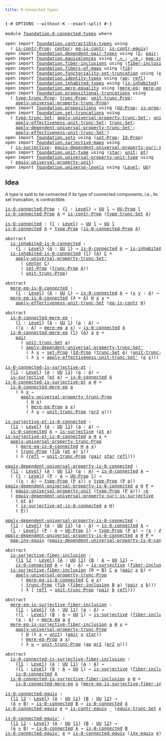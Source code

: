 ```yaml
---
title: 0-Connected types
---
```


<pre class="Agda"><a id="43" class="Symbol">{-#</a> <a id="47" class="Keyword">OPTIONS</a> <a id="55" class="Pragma">--without-K</a> <a id="67" class="Pragma">--exact-split</a> <a id="81" class="Symbol">#-}</a>

<a id="86" class="Keyword">module</a> <a id="93" href="foundation.0-connected-types.html" class="Module">foundation.0-connected-types</a> <a id="122" class="Keyword">where</a>

<a id="129" class="Keyword">open</a> <a id="134" class="Keyword">import</a> <a id="141" href="foundation.contractible-types.html" class="Module">foundation.contractible-types</a> <a id="171" class="Keyword">using</a>
  <a id="179" class="Symbol">(</a> <a id="181" href="foundation.contractible-types.html#1563" class="Function">is-contr-Prop</a><a id="194" class="Symbol">;</a> <a id="196" href="foundation-core.contractible-types.html#1098" class="Function">center</a><a id="202" class="Symbol">;</a> <a id="204" href="foundation-core.contractible-types.html#1311" class="Function">eq-is-contr</a><a id="215" class="Symbol">;</a> <a id="217" href="foundation-core.contractible-types.html#3304" class="Function">is-contr-equiv</a><a id="231" class="Symbol">)</a>
<a id="233" class="Keyword">open</a> <a id="238" class="Keyword">import</a> <a id="245" href="foundation.dependent-pair-types.html" class="Module">foundation.dependent-pair-types</a> <a id="277" class="Keyword">using</a> <a id="283" class="Symbol">(</a><a id="284" href="foundation-core.dependent-pair-types.html#515" class="Record">Σ</a><a id="285" class="Symbol">;</a> <a id="287" href="foundation-core.dependent-pair-types.html#588" class="InductiveConstructor">pair</a><a id="291" class="Symbol">;</a> <a id="293" href="foundation-core.dependent-pair-types.html#605" class="Field">pr1</a><a id="296" class="Symbol">;</a> <a id="298" href="foundation-core.dependent-pair-types.html#617" class="Field">pr2</a><a id="301" class="Symbol">)</a>
<a id="303" class="Keyword">open</a> <a id="308" class="Keyword">import</a> <a id="315" href="foundation.equivalences.html" class="Module">foundation.equivalences</a> <a id="339" class="Keyword">using</a> <a id="345" class="Symbol">(</a><a id="346" href="foundation-core.equivalences.html#1621" class="Function Operator">_≃_</a><a id="349" class="Symbol">;</a> <a id="351" href="foundation-core.equivalences.html#7869" class="Function Operator">_∘e_</a><a id="355" class="Symbol">;</a> <a id="357" href="foundation-core.equivalences.html#5036" class="Function">map-inv-equiv</a><a id="370" class="Symbol">;</a> <a id="372" href="foundation-core.equivalences.html#5721" class="Function">inv-equiv</a><a id="381" class="Symbol">)</a>
<a id="383" class="Keyword">open</a> <a id="388" class="Keyword">import</a> <a id="395" href="foundation.fiber-inclusions.html" class="Module">foundation.fiber-inclusions</a> <a id="423" class="Keyword">using</a> <a id="429" class="Symbol">(</a><a id="430" href="foundation.fiber-inclusions.html#2114" class="Function">fiber-inclusion</a><a id="445" class="Symbol">)</a>
<a id="447" class="Keyword">open</a> <a id="452" class="Keyword">import</a> <a id="459" href="foundation.fibers-of-maps.html" class="Module">foundation.fibers-of-maps</a> <a id="485" class="Keyword">using</a> <a id="491" class="Symbol">(</a><a id="492" href="foundation-core.fibers-of-maps.html#942" class="Function">fib</a><a id="495" class="Symbol">)</a>
<a id="497" class="Keyword">open</a> <a id="502" class="Keyword">import</a> <a id="509" href="foundation.functoriality-set-truncation.html" class="Module">foundation.functoriality-set-truncation</a> <a id="549" class="Keyword">using</a> <a id="555" class="Symbol">(</a><a id="556" href="foundation.functoriality-set-truncation.html#4751" class="Function">equiv-trunc-Set</a><a id="571" class="Symbol">)</a>
<a id="573" class="Keyword">open</a> <a id="578" class="Keyword">import</a> <a id="585" href="foundation.identity-types.html" class="Module">foundation.identity-types</a> <a id="611" class="Keyword">using</a> <a id="617" class="Symbol">(</a><a id="618" href="foundation-core.identity-types.html#4003" class="Function">ap</a><a id="620" class="Symbol">;</a> <a id="622" href="foundation-core.identity-types.html#1820" class="InductiveConstructor">refl</a><a id="626" class="Symbol">)</a>
<a id="628" class="Keyword">open</a> <a id="633" class="Keyword">import</a> <a id="640" href="foundation.inhabited-types.html" class="Module">foundation.inhabited-types</a> <a id="667" class="Keyword">using</a> <a id="673" class="Symbol">(</a><a id="674" href="foundation.inhabited-types.html#502" class="Function">is-inhabited</a><a id="686" class="Symbol">)</a>
<a id="688" class="Keyword">open</a> <a id="693" class="Keyword">import</a> <a id="700" href="foundation.mere-equality.html" class="Module">foundation.mere-equality</a> <a id="725" class="Keyword">using</a> <a id="731" class="Symbol">(</a><a id="732" href="foundation.mere-equality.html#1195" class="Function">mere-eq</a><a id="739" class="Symbol">;</a> <a id="741" href="foundation.mere-equality.html#1117" class="Function">mere-eq-Prop</a><a id="753" class="Symbol">)</a>
<a id="755" class="Keyword">open</a> <a id="760" class="Keyword">import</a> <a id="767" href="foundation.propositional-truncations.html" class="Module">foundation.propositional-truncations</a> <a id="804" class="Keyword">using</a>
  <a id="812" class="Symbol">(</a> <a id="814" href="foundation.propositional-truncations.html#2209" class="Function">type-trunc-Prop</a><a id="829" class="Symbol">;</a> <a id="831" href="foundation.propositional-truncations.html#2707" class="Function">trunc-Prop</a><a id="841" class="Symbol">;</a> <a id="843" href="foundation.propositional-truncations.html#2293" class="Function">unit-trunc-Prop</a><a id="858" class="Symbol">;</a>
    <a id="864" href="foundation.propositional-truncations.html#5775" class="Function">apply-universal-property-trunc-Prop</a><a id="899" class="Symbol">)</a>
<a id="901" class="Keyword">open</a> <a id="906" class="Keyword">import</a> <a id="913" href="foundation.propositions.html" class="Module">foundation.propositions</a> <a id="937" class="Keyword">using</a> <a id="943" class="Symbol">(</a><a id="944" href="foundation-core.propositions.html#1393" class="Function">UU-Prop</a><a id="951" class="Symbol">;</a> <a id="953" href="foundation-core.propositions.html#1309" class="Function">is-prop</a><a id="960" class="Symbol">;</a> <a id="962" href="foundation-core.propositions.html#1495" class="Function">type-Prop</a><a id="971" class="Symbol">)</a>
<a id="973" class="Keyword">open</a> <a id="978" class="Keyword">import</a> <a id="985" href="foundation.set-truncations.html" class="Module">foundation.set-truncations</a> <a id="1012" class="Keyword">using</a>
  <a id="1020" class="Symbol">(</a> <a id="1022" href="foundation.set-truncations.html#4010" class="Function">type-trunc-Set</a><a id="1036" class="Symbol">;</a> <a id="1038" href="foundation.set-truncations.html#7782" class="Function">apply-universal-property-trunc-Set&#39;</a><a id="1073" class="Symbol">;</a> <a id="1075" href="foundation.set-truncations.html#4277" class="Function">unit-trunc-Set</a><a id="1089" class="Symbol">;</a>
    <a id="1095" href="foundation.set-truncations.html#10899" class="Function">apply-effectiveness-unit-trunc-Set</a><a id="1129" class="Symbol">;</a> <a id="1131" href="foundation.set-truncations.html#4209" class="Function">trunc-Set</a><a id="1140" class="Symbol">;</a>
    <a id="1146" href="foundation.set-truncations.html#6096" class="Function">apply-dependent-universal-property-trunc-Set&#39;</a><a id="1191" class="Symbol">;</a>
    <a id="1197" href="foundation.set-truncations.html#11148" class="Function">apply-effectiveness-unit-trunc-Set&#39;</a><a id="1232" class="Symbol">)</a>
<a id="1234" class="Keyword">open</a> <a id="1239" class="Keyword">import</a> <a id="1246" href="foundation.sets.html" class="Module">foundation.sets</a> <a id="1262" class="Keyword">using</a> <a id="1268" class="Symbol">(</a><a id="1269" href="foundation-core.sets.html#3072" class="Function">set-Prop</a><a id="1277" class="Symbol">;</a> <a id="1279" href="foundation-core.sets.html#1420" class="Function">Id-Prop</a><a id="1286" class="Symbol">)</a>
<a id="1288" class="Keyword">open</a> <a id="1293" class="Keyword">import</a> <a id="1300" href="foundation.surjective-maps.html" class="Module">foundation.surjective-maps</a> <a id="1327" class="Keyword">using</a>
  <a id="1335" class="Symbol">(</a> <a id="1337" href="foundation.surjective-maps.html#1938" class="Function">is-surjective</a><a id="1350" class="Symbol">;</a> <a id="1352" href="foundation.surjective-maps.html#5092" class="Function">equiv-dependent-universal-property-surj-is-surjective</a><a id="1405" class="Symbol">)</a>
<a id="1407" class="Keyword">open</a> <a id="1412" class="Keyword">import</a> <a id="1419" href="foundation.unit-type.html" class="Module">foundation.unit-type</a> <a id="1440" class="Keyword">using</a> <a id="1446" class="Symbol">(</a><a id="1447" href="foundation.unit-type.html#1108" class="InductiveConstructor">star</a><a id="1451" class="Symbol">;</a> <a id="1453" href="foundation.unit-type.html#1084" class="Datatype">unit</a><a id="1457" class="Symbol">;</a> <a id="1459" href="foundation.unit-type.html#1598" class="Function">pt</a><a id="1461" class="Symbol">)</a>
<a id="1463" class="Keyword">open</a> <a id="1468" class="Keyword">import</a> <a id="1475" href="foundation.universal-property-unit-type.html" class="Module">foundation.universal-property-unit-type</a> <a id="1515" class="Keyword">using</a>
  <a id="1523" class="Symbol">(</a> <a id="1525" href="foundation.universal-property-unit-type.html#2100" class="Function">equiv-universal-property-unit</a><a id="1554" class="Symbol">)</a>
<a id="1556" class="Keyword">open</a> <a id="1561" class="Keyword">import</a> <a id="1568" href="foundation.universe-levels.html" class="Module">foundation.universe-levels</a> <a id="1595" class="Keyword">using</a> <a id="1601" class="Symbol">(</a><a id="1602" href="Agda.Primitive.html#597" class="Postulate">Level</a><a id="1607" class="Symbol">;</a> <a id="1609" href="foundation-core.universe-levels.html#235" class="Primitive">UU</a><a id="1611" class="Symbol">)</a>
</pre>
## Idea

A type is said to be connected if its type of connected components, i.e., its set truncation, is contractible.

<pre class="Agda"><a id="is-0-connected-Prop"></a><a id="1747" href="foundation.0-connected-types.html#1747" class="Function">is-0-connected-Prop</a> <a id="1767" class="Symbol">:</a> <a id="1769" class="Symbol">{</a><a id="1770" href="foundation.0-connected-types.html#1770" class="Bound">l</a> <a id="1772" class="Symbol">:</a> <a id="1774" href="Agda.Primitive.html#597" class="Postulate">Level</a><a id="1779" class="Symbol">}</a> <a id="1781" class="Symbol">→</a> <a id="1783" href="foundation-core.universe-levels.html#235" class="Primitive">UU</a> <a id="1786" href="foundation.0-connected-types.html#1770" class="Bound">l</a> <a id="1788" class="Symbol">→</a> <a id="1790" href="foundation-core.propositions.html#1393" class="Function">UU-Prop</a> <a id="1798" href="foundation.0-connected-types.html#1770" class="Bound">l</a>
<a id="1800" href="foundation.0-connected-types.html#1747" class="Function">is-0-connected-Prop</a> <a id="1820" href="foundation.0-connected-types.html#1820" class="Bound">A</a> <a id="1822" class="Symbol">=</a> <a id="1824" href="foundation.contractible-types.html#1563" class="Function">is-contr-Prop</a> <a id="1838" class="Symbol">(</a><a id="1839" href="foundation.set-truncations.html#4010" class="Function">type-trunc-Set</a> <a id="1854" href="foundation.0-connected-types.html#1820" class="Bound">A</a><a id="1855" class="Symbol">)</a>

<a id="is-0-connected"></a><a id="1858" href="foundation.0-connected-types.html#1858" class="Function">is-0-connected</a> <a id="1873" class="Symbol">:</a> <a id="1875" class="Symbol">{</a><a id="1876" href="foundation.0-connected-types.html#1876" class="Bound">l</a> <a id="1878" class="Symbol">:</a> <a id="1880" href="Agda.Primitive.html#597" class="Postulate">Level</a><a id="1885" class="Symbol">}</a> <a id="1887" class="Symbol">→</a> <a id="1889" href="foundation-core.universe-levels.html#235" class="Primitive">UU</a> <a id="1892" href="foundation.0-connected-types.html#1876" class="Bound">l</a> <a id="1894" class="Symbol">→</a> <a id="1896" href="foundation-core.universe-levels.html#235" class="Primitive">UU</a> <a id="1899" href="foundation.0-connected-types.html#1876" class="Bound">l</a>
<a id="1901" href="foundation.0-connected-types.html#1858" class="Function">is-0-connected</a> <a id="1916" href="foundation.0-connected-types.html#1916" class="Bound">A</a> <a id="1918" class="Symbol">=</a> <a id="1920" href="foundation-core.propositions.html#1495" class="Function">type-Prop</a> <a id="1930" class="Symbol">(</a><a id="1931" href="foundation.0-connected-types.html#1747" class="Function">is-0-connected-Prop</a> <a id="1951" href="foundation.0-connected-types.html#1916" class="Bound">A</a><a id="1952" class="Symbol">)</a>

<a id="1955" class="Keyword">abstract</a>
  <a id="is-inhabited-is-0-connected"></a><a id="1966" href="foundation.0-connected-types.html#1966" class="Function">is-inhabited-is-0-connected</a> <a id="1994" class="Symbol">:</a>
    <a id="2000" class="Symbol">{</a><a id="2001" href="foundation.0-connected-types.html#2001" class="Bound">l</a> <a id="2003" class="Symbol">:</a> <a id="2005" href="Agda.Primitive.html#597" class="Postulate">Level</a><a id="2010" class="Symbol">}</a> <a id="2012" class="Symbol">{</a><a id="2013" href="foundation.0-connected-types.html#2013" class="Bound">A</a> <a id="2015" class="Symbol">:</a> <a id="2017" href="foundation-core.universe-levels.html#235" class="Primitive">UU</a> <a id="2020" href="foundation.0-connected-types.html#2001" class="Bound">l</a><a id="2021" class="Symbol">}</a> <a id="2023" class="Symbol">→</a> <a id="2025" href="foundation.0-connected-types.html#1858" class="Function">is-0-connected</a> <a id="2040" href="foundation.0-connected-types.html#2013" class="Bound">A</a> <a id="2042" class="Symbol">→</a> <a id="2044" href="foundation.inhabited-types.html#502" class="Function">is-inhabited</a> <a id="2057" href="foundation.0-connected-types.html#2013" class="Bound">A</a>
  <a id="2061" href="foundation.0-connected-types.html#1966" class="Function">is-inhabited-is-0-connected</a> <a id="2089" class="Symbol">{</a><a id="2090" href="foundation.0-connected-types.html#2090" class="Bound">l</a><a id="2091" class="Symbol">}</a> <a id="2093" class="Symbol">{</a><a id="2094" href="foundation.0-connected-types.html#2094" class="Bound">A</a><a id="2095" class="Symbol">}</a> <a id="2097" href="foundation.0-connected-types.html#2097" class="Bound">C</a> <a id="2099" class="Symbol">=</a>
    <a id="2105" href="foundation.set-truncations.html#7782" class="Function">apply-universal-property-trunc-Set&#39;</a>
      <a id="2147" class="Symbol">(</a> <a id="2149" href="foundation-core.contractible-types.html#1098" class="Function">center</a> <a id="2156" href="foundation.0-connected-types.html#2097" class="Bound">C</a><a id="2157" class="Symbol">)</a>
      <a id="2165" class="Symbol">(</a> <a id="2167" href="foundation-core.sets.html#3072" class="Function">set-Prop</a> <a id="2176" class="Symbol">(</a><a id="2177" href="foundation.propositional-truncations.html#2707" class="Function">trunc-Prop</a> <a id="2188" href="foundation.0-connected-types.html#2094" class="Bound">A</a><a id="2189" class="Symbol">))</a>
      <a id="2198" class="Symbol">(</a> <a id="2200" href="foundation.propositional-truncations.html#2293" class="Function">unit-trunc-Prop</a><a id="2215" class="Symbol">)</a>

<a id="2218" class="Keyword">abstract</a>
  <a id="mere-eq-is-0-connected"></a><a id="2229" href="foundation.0-connected-types.html#2229" class="Function">mere-eq-is-0-connected</a> <a id="2252" class="Symbol">:</a>
    <a id="2258" class="Symbol">{</a><a id="2259" href="foundation.0-connected-types.html#2259" class="Bound">l</a> <a id="2261" class="Symbol">:</a> <a id="2263" href="Agda.Primitive.html#597" class="Postulate">Level</a><a id="2268" class="Symbol">}</a> <a id="2270" class="Symbol">{</a><a id="2271" href="foundation.0-connected-types.html#2271" class="Bound">A</a> <a id="2273" class="Symbol">:</a> <a id="2275" href="foundation-core.universe-levels.html#235" class="Primitive">UU</a> <a id="2278" href="foundation.0-connected-types.html#2259" class="Bound">l</a><a id="2279" class="Symbol">}</a> <a id="2281" class="Symbol">→</a> <a id="2283" href="foundation.0-connected-types.html#1858" class="Function">is-0-connected</a> <a id="2298" href="foundation.0-connected-types.html#2271" class="Bound">A</a> <a id="2300" class="Symbol">→</a> <a id="2302" class="Symbol">(</a><a id="2303" href="foundation.0-connected-types.html#2303" class="Bound">x</a> <a id="2305" href="foundation.0-connected-types.html#2305" class="Bound">y</a> <a id="2307" class="Symbol">:</a> <a id="2309" href="foundation.0-connected-types.html#2271" class="Bound">A</a><a id="2310" class="Symbol">)</a> <a id="2312" class="Symbol">→</a> <a id="2314" href="foundation.mere-equality.html#1195" class="Function">mere-eq</a> <a id="2322" href="foundation.0-connected-types.html#2303" class="Bound">x</a> <a id="2324" href="foundation.0-connected-types.html#2305" class="Bound">y</a>
  <a id="2328" href="foundation.0-connected-types.html#2229" class="Function">mere-eq-is-0-connected</a> <a id="2351" class="Symbol">{</a><a id="2352" class="Argument">A</a> <a id="2354" class="Symbol">=</a> <a id="2356" href="foundation.0-connected-types.html#2356" class="Bound">A</a><a id="2357" class="Symbol">}</a> <a id="2359" href="foundation.0-connected-types.html#2359" class="Bound">H</a> <a id="2361" href="foundation.0-connected-types.html#2361" class="Bound">x</a> <a id="2363" href="foundation.0-connected-types.html#2363" class="Bound">y</a> <a id="2365" class="Symbol">=</a>
    <a id="2371" href="foundation.set-truncations.html#10899" class="Function">apply-effectiveness-unit-trunc-Set</a> <a id="2406" class="Symbol">(</a><a id="2407" href="foundation-core.contractible-types.html#1311" class="Function">eq-is-contr</a> <a id="2419" href="foundation.0-connected-types.html#2359" class="Bound">H</a><a id="2420" class="Symbol">)</a>

<a id="2423" class="Keyword">abstract</a>
  <a id="is-0-connected-mere-eq"></a><a id="2434" href="foundation.0-connected-types.html#2434" class="Function">is-0-connected-mere-eq</a> <a id="2457" class="Symbol">:</a>
    <a id="2463" class="Symbol">{</a><a id="2464" href="foundation.0-connected-types.html#2464" class="Bound">l</a> <a id="2466" class="Symbol">:</a> <a id="2468" href="Agda.Primitive.html#597" class="Postulate">Level</a><a id="2473" class="Symbol">}</a> <a id="2475" class="Symbol">{</a><a id="2476" href="foundation.0-connected-types.html#2476" class="Bound">A</a> <a id="2478" class="Symbol">:</a> <a id="2480" href="foundation-core.universe-levels.html#235" class="Primitive">UU</a> <a id="2483" href="foundation.0-connected-types.html#2464" class="Bound">l</a><a id="2484" class="Symbol">}</a> <a id="2486" class="Symbol">(</a><a id="2487" href="foundation.0-connected-types.html#2487" class="Bound">a</a> <a id="2489" class="Symbol">:</a> <a id="2491" href="foundation.0-connected-types.html#2476" class="Bound">A</a><a id="2492" class="Symbol">)</a> <a id="2494" class="Symbol">→</a>
    <a id="2500" class="Symbol">((</a><a id="2502" href="foundation.0-connected-types.html#2502" class="Bound">x</a> <a id="2504" class="Symbol">:</a> <a id="2506" href="foundation.0-connected-types.html#2476" class="Bound">A</a><a id="2507" class="Symbol">)</a> <a id="2509" class="Symbol">→</a> <a id="2511" href="foundation.mere-equality.html#1195" class="Function">mere-eq</a> <a id="2519" href="foundation.0-connected-types.html#2487" class="Bound">a</a> <a id="2521" href="foundation.0-connected-types.html#2502" class="Bound">x</a><a id="2522" class="Symbol">)</a> <a id="2524" class="Symbol">→</a> <a id="2526" href="foundation.0-connected-types.html#1858" class="Function">is-0-connected</a> <a id="2541" href="foundation.0-connected-types.html#2476" class="Bound">A</a>
  <a id="2545" href="foundation.0-connected-types.html#2434" class="Function">is-0-connected-mere-eq</a> <a id="2568" class="Symbol">{</a><a id="2569" href="foundation.0-connected-types.html#2569" class="Bound">l</a><a id="2570" class="Symbol">}</a> <a id="2572" class="Symbol">{</a><a id="2573" href="foundation.0-connected-types.html#2573" class="Bound">A</a><a id="2574" class="Symbol">}</a> <a id="2576" href="foundation.0-connected-types.html#2576" class="Bound">a</a> <a id="2578" href="foundation.0-connected-types.html#2578" class="Bound">e</a> <a id="2580" class="Symbol">=</a>
    <a id="2586" href="foundation-core.dependent-pair-types.html#588" class="InductiveConstructor">pair</a>
      <a id="2597" class="Symbol">(</a> <a id="2599" href="foundation.set-truncations.html#4277" class="Function">unit-trunc-Set</a> <a id="2614" href="foundation.0-connected-types.html#2576" class="Bound">a</a><a id="2615" class="Symbol">)</a>
      <a id="2623" class="Symbol">(</a> <a id="2625" href="foundation.set-truncations.html#6096" class="Function">apply-dependent-universal-property-trunc-Set&#39;</a>
        <a id="2679" class="Symbol">(</a> <a id="2681" class="Symbol">λ</a> <a id="2683" href="foundation.0-connected-types.html#2683" class="Bound">x</a> <a id="2685" class="Symbol">→</a> <a id="2687" href="foundation-core.sets.html#3072" class="Function">set-Prop</a> <a id="2696" class="Symbol">(</a><a id="2697" href="foundation-core.sets.html#1420" class="Function">Id-Prop</a> <a id="2705" class="Symbol">(</a><a id="2706" href="foundation.set-truncations.html#4209" class="Function">trunc-Set</a> <a id="2716" href="foundation.0-connected-types.html#2573" class="Bound">A</a><a id="2717" class="Symbol">)</a> <a id="2719" class="Symbol">(</a><a id="2720" href="foundation.set-truncations.html#4277" class="Function">unit-trunc-Set</a> <a id="2735" href="foundation.0-connected-types.html#2576" class="Bound">a</a><a id="2736" class="Symbol">)</a> <a id="2738" href="foundation.0-connected-types.html#2683" class="Bound">x</a><a id="2739" class="Symbol">))</a>
        <a id="2750" class="Symbol">(</a> <a id="2752" class="Symbol">λ</a> <a id="2754" href="foundation.0-connected-types.html#2754" class="Bound">x</a> <a id="2756" class="Symbol">→</a> <a id="2758" href="foundation.set-truncations.html#11148" class="Function">apply-effectiveness-unit-trunc-Set&#39;</a> <a id="2794" class="Symbol">(</a><a id="2795" href="foundation.0-connected-types.html#2578" class="Bound">e</a> <a id="2797" href="foundation.0-connected-types.html#2754" class="Bound">x</a><a id="2798" class="Symbol">)))</a>

<a id="is-0-connected-is-surjective-pt"></a><a id="2803" href="foundation.0-connected-types.html#2803" class="Function">is-0-connected-is-surjective-pt</a> <a id="2835" class="Symbol">:</a>
  <a id="2839" class="Symbol">{</a><a id="2840" href="foundation.0-connected-types.html#2840" class="Bound">l1</a> <a id="2843" class="Symbol">:</a> <a id="2845" href="Agda.Primitive.html#597" class="Postulate">Level</a><a id="2850" class="Symbol">}</a> <a id="2852" class="Symbol">{</a><a id="2853" href="foundation.0-connected-types.html#2853" class="Bound">A</a> <a id="2855" class="Symbol">:</a> <a id="2857" href="foundation-core.universe-levels.html#235" class="Primitive">UU</a> <a id="2860" href="foundation.0-connected-types.html#2840" class="Bound">l1</a><a id="2862" class="Symbol">}</a> <a id="2864" class="Symbol">(</a><a id="2865" href="foundation.0-connected-types.html#2865" class="Bound">a</a> <a id="2867" class="Symbol">:</a> <a id="2869" href="foundation.0-connected-types.html#2853" class="Bound">A</a><a id="2870" class="Symbol">)</a> <a id="2872" class="Symbol">→</a>
  <a id="2876" href="foundation.surjective-maps.html#1938" class="Function">is-surjective</a> <a id="2890" class="Symbol">(</a><a id="2891" href="foundation.unit-type.html#1598" class="Function">pt</a> <a id="2894" href="foundation.0-connected-types.html#2865" class="Bound">a</a><a id="2895" class="Symbol">)</a> <a id="2897" class="Symbol">→</a> <a id="2899" href="foundation.0-connected-types.html#1858" class="Function">is-0-connected</a> <a id="2914" href="foundation.0-connected-types.html#2853" class="Bound">A</a>
<a id="2916" href="foundation.0-connected-types.html#2803" class="Function">is-0-connected-is-surjective-pt</a> <a id="2948" href="foundation.0-connected-types.html#2948" class="Bound">a</a> <a id="2950" href="foundation.0-connected-types.html#2950" class="Bound">H</a> <a id="2952" class="Symbol">=</a>
  <a id="2956" href="foundation.0-connected-types.html#2434" class="Function">is-0-connected-mere-eq</a> <a id="2979" href="foundation.0-connected-types.html#2948" class="Bound">a</a>
    <a id="2985" class="Symbol">(</a> <a id="2987" class="Symbol">λ</a> <a id="2989" href="foundation.0-connected-types.html#2989" class="Bound">x</a> <a id="2991" class="Symbol">→</a>
      <a id="2999" href="foundation.propositional-truncations.html#5775" class="Function">apply-universal-property-trunc-Prop</a>
        <a id="3043" class="Symbol">(</a> <a id="3045" href="foundation.0-connected-types.html#2950" class="Bound">H</a> <a id="3047" href="foundation.0-connected-types.html#2989" class="Bound">x</a><a id="3048" class="Symbol">)</a>
        <a id="3058" class="Symbol">(</a> <a id="3060" href="foundation.mere-equality.html#1117" class="Function">mere-eq-Prop</a> <a id="3073" href="foundation.0-connected-types.html#2948" class="Bound">a</a> <a id="3075" href="foundation.0-connected-types.html#2989" class="Bound">x</a><a id="3076" class="Symbol">)</a>
        <a id="3086" class="Symbol">(</a> <a id="3088" class="Symbol">λ</a> <a id="3090" href="foundation.0-connected-types.html#3090" class="Bound">u</a> <a id="3092" class="Symbol">→</a> <a id="3094" href="foundation.propositional-truncations.html#2293" class="Function">unit-trunc-Prop</a> <a id="3110" class="Symbol">(</a><a id="3111" href="foundation-core.dependent-pair-types.html#617" class="Field">pr2</a> <a id="3115" href="foundation.0-connected-types.html#3090" class="Bound">u</a><a id="3116" class="Symbol">)))</a>

<a id="is-surjective-pt-is-0-connected"></a><a id="3121" href="foundation.0-connected-types.html#3121" class="Function">is-surjective-pt-is-0-connected</a> <a id="3153" class="Symbol">:</a>
  <a id="3157" class="Symbol">{</a><a id="3158" href="foundation.0-connected-types.html#3158" class="Bound">l1</a> <a id="3161" class="Symbol">:</a> <a id="3163" href="Agda.Primitive.html#597" class="Postulate">Level</a><a id="3168" class="Symbol">}</a> <a id="3170" class="Symbol">{</a><a id="3171" href="foundation.0-connected-types.html#3171" class="Bound">A</a> <a id="3173" class="Symbol">:</a> <a id="3175" href="foundation-core.universe-levels.html#235" class="Primitive">UU</a> <a id="3178" href="foundation.0-connected-types.html#3158" class="Bound">l1</a><a id="3180" class="Symbol">}</a> <a id="3182" class="Symbol">(</a><a id="3183" href="foundation.0-connected-types.html#3183" class="Bound">a</a> <a id="3185" class="Symbol">:</a> <a id="3187" href="foundation.0-connected-types.html#3171" class="Bound">A</a><a id="3188" class="Symbol">)</a> <a id="3190" class="Symbol">→</a>
  <a id="3194" href="foundation.0-connected-types.html#1858" class="Function">is-0-connected</a> <a id="3209" href="foundation.0-connected-types.html#3171" class="Bound">A</a> <a id="3211" class="Symbol">→</a> <a id="3213" href="foundation.surjective-maps.html#1938" class="Function">is-surjective</a> <a id="3227" class="Symbol">(</a><a id="3228" href="foundation.unit-type.html#1598" class="Function">pt</a> <a id="3231" href="foundation.0-connected-types.html#3183" class="Bound">a</a><a id="3232" class="Symbol">)</a>
<a id="3234" href="foundation.0-connected-types.html#3121" class="Function">is-surjective-pt-is-0-connected</a> <a id="3266" href="foundation.0-connected-types.html#3266" class="Bound">a</a> <a id="3268" href="foundation.0-connected-types.html#3268" class="Bound">H</a> <a id="3270" href="foundation.0-connected-types.html#3270" class="Bound">x</a> <a id="3272" class="Symbol">=</a>
  <a id="3276" href="foundation.propositional-truncations.html#5775" class="Function">apply-universal-property-trunc-Prop</a>
    <a id="3316" class="Symbol">(</a> <a id="3318" href="foundation.0-connected-types.html#2229" class="Function">mere-eq-is-0-connected</a> <a id="3341" href="foundation.0-connected-types.html#3268" class="Bound">H</a> <a id="3343" href="foundation.0-connected-types.html#3266" class="Bound">a</a> <a id="3345" href="foundation.0-connected-types.html#3270" class="Bound">x</a><a id="3346" class="Symbol">)</a>
    <a id="3352" class="Symbol">(</a> <a id="3354" href="foundation.propositional-truncations.html#2707" class="Function">trunc-Prop</a> <a id="3365" class="Symbol">(</a><a id="3366" href="foundation-core.fibers-of-maps.html#942" class="Function">fib</a> <a id="3370" class="Symbol">(</a><a id="3371" href="foundation.unit-type.html#1598" class="Function">pt</a> <a id="3374" href="foundation.0-connected-types.html#3266" class="Bound">a</a><a id="3375" class="Symbol">)</a> <a id="3377" href="foundation.0-connected-types.html#3270" class="Bound">x</a><a id="3378" class="Symbol">))</a>
    <a id="3385" class="Symbol">(</a> <a id="3387" class="Symbol">λ</a> <a id="3389" class="Symbol">{</a><a id="3390" href="foundation-core.identity-types.html#1820" class="InductiveConstructor">refl</a> <a id="3395" class="Symbol">→</a> <a id="3397" href="foundation.propositional-truncations.html#2293" class="Function">unit-trunc-Prop</a> <a id="3413" class="Symbol">(</a><a id="3414" href="foundation-core.dependent-pair-types.html#588" class="InductiveConstructor">pair</a> <a id="3419" href="foundation.unit-type.html#1108" class="InductiveConstructor">star</a> <a id="3424" href="foundation-core.identity-types.html#1820" class="InductiveConstructor">refl</a><a id="3428" class="Symbol">)})</a>

<a id="equiv-dependent-universal-property-is-0-connected"></a><a id="3433" href="foundation.0-connected-types.html#3433" class="Function">equiv-dependent-universal-property-is-0-connected</a> <a id="3483" class="Symbol">:</a>
  <a id="3487" class="Symbol">{</a><a id="3488" href="foundation.0-connected-types.html#3488" class="Bound">l1</a> <a id="3491" class="Symbol">:</a> <a id="3493" href="Agda.Primitive.html#597" class="Postulate">Level</a><a id="3498" class="Symbol">}</a> <a id="3500" class="Symbol">{</a><a id="3501" href="foundation.0-connected-types.html#3501" class="Bound">A</a> <a id="3503" class="Symbol">:</a> <a id="3505" href="foundation-core.universe-levels.html#235" class="Primitive">UU</a> <a id="3508" href="foundation.0-connected-types.html#3488" class="Bound">l1</a><a id="3510" class="Symbol">}</a> <a id="3512" class="Symbol">(</a><a id="3513" href="foundation.0-connected-types.html#3513" class="Bound">a</a> <a id="3515" class="Symbol">:</a> <a id="3517" href="foundation.0-connected-types.html#3501" class="Bound">A</a><a id="3518" class="Symbol">)</a> <a id="3520" class="Symbol">→</a> <a id="3522" href="foundation.0-connected-types.html#1858" class="Function">is-0-connected</a> <a id="3537" href="foundation.0-connected-types.html#3501" class="Bound">A</a> <a id="3539" class="Symbol">→</a>
  <a id="3543" class="Symbol">(</a> <a id="3545" class="Symbol">{</a><a id="3546" href="foundation.0-connected-types.html#3546" class="Bound">l</a> <a id="3548" class="Symbol">:</a> <a id="3550" href="Agda.Primitive.html#597" class="Postulate">Level</a><a id="3555" class="Symbol">}</a> <a id="3557" class="Symbol">(</a><a id="3558" href="foundation.0-connected-types.html#3558" class="Bound">P</a> <a id="3560" class="Symbol">:</a> <a id="3562" href="foundation.0-connected-types.html#3501" class="Bound">A</a> <a id="3564" class="Symbol">→</a> <a id="3566" href="foundation-core.propositions.html#1393" class="Function">UU-Prop</a> <a id="3574" href="foundation.0-connected-types.html#3546" class="Bound">l</a><a id="3575" class="Symbol">)</a> <a id="3577" class="Symbol">→</a>
    <a id="3583" class="Symbol">((</a><a id="3585" href="foundation.0-connected-types.html#3585" class="Bound">x</a> <a id="3587" class="Symbol">:</a> <a id="3589" href="foundation.0-connected-types.html#3501" class="Bound">A</a><a id="3590" class="Symbol">)</a> <a id="3592" class="Symbol">→</a> <a id="3594" href="foundation-core.propositions.html#1495" class="Function">type-Prop</a> <a id="3604" class="Symbol">(</a><a id="3605" href="foundation.0-connected-types.html#3558" class="Bound">P</a> <a id="3607" href="foundation.0-connected-types.html#3585" class="Bound">x</a><a id="3608" class="Symbol">))</a> <a id="3611" href="foundation-core.equivalences.html#1621" class="Function Operator">≃</a> <a id="3613" href="foundation-core.propositions.html#1495" class="Function">type-Prop</a> <a id="3623" class="Symbol">(</a><a id="3624" href="foundation.0-connected-types.html#3558" class="Bound">P</a> <a id="3626" href="foundation.0-connected-types.html#3513" class="Bound">a</a><a id="3627" class="Symbol">))</a>
<a id="3630" href="foundation.0-connected-types.html#3433" class="Function">equiv-dependent-universal-property-is-0-connected</a> <a id="3680" href="foundation.0-connected-types.html#3680" class="Bound">a</a> <a id="3682" href="foundation.0-connected-types.html#3682" class="Bound">H</a> <a id="3684" href="foundation.0-connected-types.html#3684" class="Bound">P</a> <a id="3686" class="Symbol">=</a>
  <a id="3690" class="Symbol">(</a> <a id="3692" href="foundation.universal-property-unit-type.html#2100" class="Function">equiv-universal-property-unit</a> <a id="3722" class="Symbol">(</a><a id="3723" href="foundation-core.propositions.html#1495" class="Function">type-Prop</a> <a id="3733" class="Symbol">(</a><a id="3734" href="foundation.0-connected-types.html#3684" class="Bound">P</a> <a id="3736" href="foundation.0-connected-types.html#3680" class="Bound">a</a><a id="3737" class="Symbol">)))</a> <a id="3741" href="foundation-core.equivalences.html#7869" class="Function Operator">∘e</a>
  <a id="3746" class="Symbol">(</a> <a id="3748" href="foundation.surjective-maps.html#5092" class="Function">equiv-dependent-universal-property-surj-is-surjective</a>
    <a id="3806" class="Symbol">(</a> <a id="3808" href="foundation.unit-type.html#1598" class="Function">pt</a> <a id="3811" href="foundation.0-connected-types.html#3680" class="Bound">a</a><a id="3812" class="Symbol">)</a>
    <a id="3818" class="Symbol">(</a> <a id="3820" href="foundation.0-connected-types.html#3121" class="Function">is-surjective-pt-is-0-connected</a> <a id="3852" href="foundation.0-connected-types.html#3680" class="Bound">a</a> <a id="3854" href="foundation.0-connected-types.html#3682" class="Bound">H</a><a id="3855" class="Symbol">)</a>
    <a id="3861" class="Symbol">(</a> <a id="3863" href="foundation.0-connected-types.html#3684" class="Bound">P</a><a id="3864" class="Symbol">))</a>

<a id="apply-dependent-universal-property-is-0-connected"></a><a id="3868" href="foundation.0-connected-types.html#3868" class="Function">apply-dependent-universal-property-is-0-connected</a> <a id="3918" class="Symbol">:</a>
  <a id="3922" class="Symbol">{</a><a id="3923" href="foundation.0-connected-types.html#3923" class="Bound">l1</a> <a id="3926" class="Symbol">:</a> <a id="3928" href="Agda.Primitive.html#597" class="Postulate">Level</a><a id="3933" class="Symbol">}</a> <a id="3935" class="Symbol">{</a><a id="3936" href="foundation.0-connected-types.html#3936" class="Bound">A</a> <a id="3938" class="Symbol">:</a> <a id="3940" href="foundation-core.universe-levels.html#235" class="Primitive">UU</a> <a id="3943" href="foundation.0-connected-types.html#3923" class="Bound">l1</a><a id="3945" class="Symbol">}</a> <a id="3947" class="Symbol">(</a><a id="3948" href="foundation.0-connected-types.html#3948" class="Bound">a</a> <a id="3950" class="Symbol">:</a> <a id="3952" href="foundation.0-connected-types.html#3936" class="Bound">A</a><a id="3953" class="Symbol">)</a> <a id="3955" class="Symbol">→</a> <a id="3957" href="foundation.0-connected-types.html#1858" class="Function">is-0-connected</a> <a id="3972" href="foundation.0-connected-types.html#3936" class="Bound">A</a> <a id="3974" class="Symbol">→</a>
  <a id="3978" class="Symbol">{</a><a id="3979" href="foundation.0-connected-types.html#3979" class="Bound">l</a> <a id="3981" class="Symbol">:</a> <a id="3983" href="Agda.Primitive.html#597" class="Postulate">Level</a><a id="3988" class="Symbol">}</a> <a id="3990" class="Symbol">(</a><a id="3991" href="foundation.0-connected-types.html#3991" class="Bound">P</a> <a id="3993" class="Symbol">:</a> <a id="3995" href="foundation.0-connected-types.html#3936" class="Bound">A</a> <a id="3997" class="Symbol">→</a> <a id="3999" href="foundation-core.propositions.html#1393" class="Function">UU-Prop</a> <a id="4007" href="foundation.0-connected-types.html#3979" class="Bound">l</a><a id="4008" class="Symbol">)</a> <a id="4010" class="Symbol">→</a> <a id="4012" href="foundation-core.propositions.html#1495" class="Function">type-Prop</a> <a id="4022" class="Symbol">(</a><a id="4023" href="foundation.0-connected-types.html#3991" class="Bound">P</a> <a id="4025" href="foundation.0-connected-types.html#3948" class="Bound">a</a><a id="4026" class="Symbol">)</a> <a id="4028" class="Symbol">→</a> <a id="4030" class="Symbol">(</a><a id="4031" href="foundation.0-connected-types.html#4031" class="Bound">x</a> <a id="4033" class="Symbol">:</a> <a id="4035" href="foundation.0-connected-types.html#3936" class="Bound">A</a><a id="4036" class="Symbol">)</a> <a id="4038" class="Symbol">→</a> <a id="4040" href="foundation-core.propositions.html#1495" class="Function">type-Prop</a> <a id="4050" class="Symbol">(</a><a id="4051" href="foundation.0-connected-types.html#3991" class="Bound">P</a> <a id="4053" href="foundation.0-connected-types.html#4031" class="Bound">x</a><a id="4054" class="Symbol">)</a>
<a id="4056" href="foundation.0-connected-types.html#3868" class="Function">apply-dependent-universal-property-is-0-connected</a> <a id="4106" href="foundation.0-connected-types.html#4106" class="Bound">a</a> <a id="4108" href="foundation.0-connected-types.html#4108" class="Bound">H</a> <a id="4110" href="foundation.0-connected-types.html#4110" class="Bound">P</a> <a id="4112" class="Symbol">=</a>
  <a id="4116" href="foundation-core.equivalences.html#5036" class="Function">map-inv-equiv</a> <a id="4130" class="Symbol">(</a><a id="4131" href="foundation.0-connected-types.html#3433" class="Function">equiv-dependent-universal-property-is-0-connected</a> <a id="4181" href="foundation.0-connected-types.html#4106" class="Bound">a</a> <a id="4183" href="foundation.0-connected-types.html#4108" class="Bound">H</a> <a id="4185" href="foundation.0-connected-types.html#4110" class="Bound">P</a><a id="4186" class="Symbol">)</a>

<a id="4189" class="Keyword">abstract</a>
  <a id="is-surjective-fiber-inclusion"></a><a id="4200" href="foundation.0-connected-types.html#4200" class="Function">is-surjective-fiber-inclusion</a> <a id="4230" class="Symbol">:</a>
    <a id="4236" class="Symbol">{</a><a id="4237" href="foundation.0-connected-types.html#4237" class="Bound">l1</a> <a id="4240" href="foundation.0-connected-types.html#4240" class="Bound">l2</a> <a id="4243" class="Symbol">:</a> <a id="4245" href="Agda.Primitive.html#597" class="Postulate">Level</a><a id="4250" class="Symbol">}</a> <a id="4252" class="Symbol">{</a><a id="4253" href="foundation.0-connected-types.html#4253" class="Bound">A</a> <a id="4255" class="Symbol">:</a> <a id="4257" href="foundation-core.universe-levels.html#235" class="Primitive">UU</a> <a id="4260" href="foundation.0-connected-types.html#4237" class="Bound">l1</a><a id="4262" class="Symbol">}</a> <a id="4264" class="Symbol">{</a><a id="4265" href="foundation.0-connected-types.html#4265" class="Bound">B</a> <a id="4267" class="Symbol">:</a> <a id="4269" href="foundation.0-connected-types.html#4253" class="Bound">A</a> <a id="4271" class="Symbol">→</a> <a id="4273" href="foundation-core.universe-levels.html#235" class="Primitive">UU</a> <a id="4276" href="foundation.0-connected-types.html#4240" class="Bound">l2</a><a id="4278" class="Symbol">}</a> <a id="4280" class="Symbol">→</a>
    <a id="4286" href="foundation.0-connected-types.html#1858" class="Function">is-0-connected</a> <a id="4301" href="foundation.0-connected-types.html#4253" class="Bound">A</a> <a id="4303" class="Symbol">→</a> <a id="4305" class="Symbol">(</a><a id="4306" href="foundation.0-connected-types.html#4306" class="Bound">a</a> <a id="4308" class="Symbol">:</a> <a id="4310" href="foundation.0-connected-types.html#4253" class="Bound">A</a><a id="4311" class="Symbol">)</a> <a id="4313" class="Symbol">→</a> <a id="4315" href="foundation.surjective-maps.html#1938" class="Function">is-surjective</a> <a id="4329" class="Symbol">(</a><a id="4330" href="foundation.fiber-inclusions.html#2114" class="Function">fiber-inclusion</a> <a id="4346" href="foundation.0-connected-types.html#4265" class="Bound">B</a> <a id="4348" href="foundation.0-connected-types.html#4306" class="Bound">a</a><a id="4349" class="Symbol">)</a>
  <a id="4353" href="foundation.0-connected-types.html#4200" class="Function">is-surjective-fiber-inclusion</a> <a id="4383" class="Symbol">{</a><a id="4384" class="Argument">B</a> <a id="4386" class="Symbol">=</a> <a id="4388" href="foundation.0-connected-types.html#4388" class="Bound">B</a><a id="4389" class="Symbol">}</a> <a id="4391" href="foundation.0-connected-types.html#4391" class="Bound">C</a> <a id="4393" href="foundation.0-connected-types.html#4393" class="Bound">a</a> <a id="4395" class="Symbol">(</a><a id="4396" href="foundation-core.dependent-pair-types.html#588" class="InductiveConstructor">pair</a> <a id="4401" href="foundation.0-connected-types.html#4401" class="Bound">x</a> <a id="4403" href="foundation.0-connected-types.html#4403" class="Bound">b</a><a id="4404" class="Symbol">)</a> <a id="4406" class="Symbol">=</a>
    <a id="4412" href="foundation.propositional-truncations.html#5775" class="Function">apply-universal-property-trunc-Prop</a>
      <a id="4454" class="Symbol">(</a> <a id="4456" href="foundation.0-connected-types.html#2229" class="Function">mere-eq-is-0-connected</a> <a id="4479" href="foundation.0-connected-types.html#4391" class="Bound">C</a> <a id="4481" href="foundation.0-connected-types.html#4393" class="Bound">a</a> <a id="4483" href="foundation.0-connected-types.html#4401" class="Bound">x</a><a id="4484" class="Symbol">)</a>
      <a id="4492" class="Symbol">(</a> <a id="4494" href="foundation.propositional-truncations.html#2707" class="Function">trunc-Prop</a> <a id="4505" class="Symbol">(</a><a id="4506" href="foundation-core.fibers-of-maps.html#942" class="Function">fib</a> <a id="4510" class="Symbol">(</a><a id="4511" href="foundation.fiber-inclusions.html#2114" class="Function">fiber-inclusion</a> <a id="4527" href="foundation.0-connected-types.html#4388" class="Bound">B</a> <a id="4529" href="foundation.0-connected-types.html#4393" class="Bound">a</a><a id="4530" class="Symbol">)</a> <a id="4532" class="Symbol">(</a><a id="4533" href="foundation-core.dependent-pair-types.html#588" class="InductiveConstructor">pair</a> <a id="4538" href="foundation.0-connected-types.html#4401" class="Bound">x</a> <a id="4540" href="foundation.0-connected-types.html#4403" class="Bound">b</a><a id="4541" class="Symbol">)))</a>
      <a id="4551" class="Symbol">(</a> <a id="4553" class="Symbol">λ</a> <a id="4555" class="Symbol">{</a> <a id="4557" href="foundation-core.identity-types.html#1820" class="InductiveConstructor">refl</a> <a id="4562" class="Symbol">→</a> <a id="4564" href="foundation.propositional-truncations.html#2293" class="Function">unit-trunc-Prop</a> <a id="4580" class="Symbol">(</a><a id="4581" href="foundation-core.dependent-pair-types.html#588" class="InductiveConstructor">pair</a> <a id="4586" href="foundation.0-connected-types.html#4403" class="Bound">b</a> <a id="4588" href="foundation-core.identity-types.html#1820" class="InductiveConstructor">refl</a><a id="4592" class="Symbol">)})</a>

<a id="4597" class="Keyword">abstract</a>
  <a id="mere-eq-is-surjective-fiber-inclusion"></a><a id="4608" href="foundation.0-connected-types.html#4608" class="Function">mere-eq-is-surjective-fiber-inclusion</a> <a id="4646" class="Symbol">:</a>
    <a id="4652" class="Symbol">{</a><a id="4653" href="foundation.0-connected-types.html#4653" class="Bound">l1</a> <a id="4656" class="Symbol">:</a> <a id="4658" href="Agda.Primitive.html#597" class="Postulate">Level</a><a id="4663" class="Symbol">}</a> <a id="4665" class="Symbol">{</a><a id="4666" href="foundation.0-connected-types.html#4666" class="Bound">A</a> <a id="4668" class="Symbol">:</a> <a id="4670" href="foundation-core.universe-levels.html#235" class="Primitive">UU</a> <a id="4673" href="foundation.0-connected-types.html#4653" class="Bound">l1</a><a id="4675" class="Symbol">}</a> <a id="4677" class="Symbol">(</a><a id="4678" href="foundation.0-connected-types.html#4678" class="Bound">a</a> <a id="4680" class="Symbol">:</a> <a id="4682" href="foundation.0-connected-types.html#4666" class="Bound">A</a><a id="4683" class="Symbol">)</a> <a id="4685" class="Symbol">→</a>
    <a id="4691" class="Symbol">({</a><a id="4693" href="foundation.0-connected-types.html#4693" class="Bound">l</a> <a id="4695" class="Symbol">:</a> <a id="4697" href="Agda.Primitive.html#597" class="Postulate">Level</a><a id="4702" class="Symbol">}</a> <a id="4704" class="Symbol">(</a><a id="4705" href="foundation.0-connected-types.html#4705" class="Bound">B</a> <a id="4707" class="Symbol">:</a> <a id="4709" href="foundation.0-connected-types.html#4666" class="Bound">A</a> <a id="4711" class="Symbol">→</a> <a id="4713" href="foundation-core.universe-levels.html#235" class="Primitive">UU</a> <a id="4716" href="foundation.0-connected-types.html#4693" class="Bound">l</a><a id="4717" class="Symbol">)</a> <a id="4719" class="Symbol">→</a> <a id="4721" href="foundation.surjective-maps.html#1938" class="Function">is-surjective</a> <a id="4735" class="Symbol">(</a><a id="4736" href="foundation.fiber-inclusions.html#2114" class="Function">fiber-inclusion</a> <a id="4752" href="foundation.0-connected-types.html#4705" class="Bound">B</a> <a id="4754" href="foundation.0-connected-types.html#4678" class="Bound">a</a><a id="4755" class="Symbol">))</a> <a id="4758" class="Symbol">→</a>
    <a id="4764" class="Symbol">(</a><a id="4765" href="foundation.0-connected-types.html#4765" class="Bound">x</a> <a id="4767" class="Symbol">:</a> <a id="4769" href="foundation.0-connected-types.html#4666" class="Bound">A</a><a id="4770" class="Symbol">)</a> <a id="4772" class="Symbol">→</a> <a id="4774" href="foundation.mere-equality.html#1195" class="Function">mere-eq</a> <a id="4782" href="foundation.0-connected-types.html#4678" class="Bound">a</a> <a id="4784" href="foundation.0-connected-types.html#4765" class="Bound">x</a>
  <a id="4788" href="foundation.0-connected-types.html#4608" class="Function">mere-eq-is-surjective-fiber-inclusion</a> <a id="4826" href="foundation.0-connected-types.html#4826" class="Bound">a</a> <a id="4828" href="foundation.0-connected-types.html#4828" class="Bound">H</a> <a id="4830" href="foundation.0-connected-types.html#4830" class="Bound">x</a> <a id="4832" class="Symbol">=</a>
    <a id="4838" href="foundation.propositional-truncations.html#5775" class="Function">apply-universal-property-trunc-Prop</a>
      <a id="4880" class="Symbol">(</a> <a id="4882" href="foundation.0-connected-types.html#4828" class="Bound">H</a> <a id="4884" class="Symbol">(λ</a> <a id="4887" href="foundation.0-connected-types.html#4887" class="Bound">x</a> <a id="4889" class="Symbol">→</a> <a id="4891" href="foundation.unit-type.html#1084" class="Datatype">unit</a><a id="4895" class="Symbol">)</a> <a id="4897" class="Symbol">(</a><a id="4898" href="foundation-core.dependent-pair-types.html#588" class="InductiveConstructor">pair</a> <a id="4903" href="foundation.0-connected-types.html#4830" class="Bound">x</a> <a id="4905" href="foundation.unit-type.html#1108" class="InductiveConstructor">star</a><a id="4909" class="Symbol">))</a>
      <a id="4918" class="Symbol">(</a> <a id="4920" href="foundation.mere-equality.html#1117" class="Function">mere-eq-Prop</a> <a id="4933" href="foundation.0-connected-types.html#4826" class="Bound">a</a> <a id="4935" href="foundation.0-connected-types.html#4830" class="Bound">x</a><a id="4936" class="Symbol">)</a>
      <a id="4944" class="Symbol">(</a> <a id="4946" class="Symbol">λ</a> <a id="4948" href="foundation.0-connected-types.html#4948" class="Bound">u</a> <a id="4950" class="Symbol">→</a> <a id="4952" href="foundation.propositional-truncations.html#2293" class="Function">unit-trunc-Prop</a> <a id="4968" class="Symbol">(</a><a id="4969" href="foundation-core.identity-types.html#4003" class="Function">ap</a> <a id="4972" href="foundation-core.dependent-pair-types.html#605" class="Field">pr1</a> <a id="4976" class="Symbol">(</a><a id="4977" href="foundation-core.dependent-pair-types.html#617" class="Field">pr2</a> <a id="4981" href="foundation.0-connected-types.html#4948" class="Bound">u</a><a id="4982" class="Symbol">)))</a>

<a id="4987" class="Keyword">abstract</a>
  <a id="is-0-connected-is-surjective-fiber-inclusion"></a><a id="4998" href="foundation.0-connected-types.html#4998" class="Function">is-0-connected-is-surjective-fiber-inclusion</a> <a id="5043" class="Symbol">:</a>
    <a id="5049" class="Symbol">{</a><a id="5050" href="foundation.0-connected-types.html#5050" class="Bound">l1</a> <a id="5053" class="Symbol">:</a> <a id="5055" href="Agda.Primitive.html#597" class="Postulate">Level</a><a id="5060" class="Symbol">}</a> <a id="5062" class="Symbol">{</a><a id="5063" href="foundation.0-connected-types.html#5063" class="Bound">A</a> <a id="5065" class="Symbol">:</a> <a id="5067" href="foundation-core.universe-levels.html#235" class="Primitive">UU</a> <a id="5070" href="foundation.0-connected-types.html#5050" class="Bound">l1</a><a id="5072" class="Symbol">}</a> <a id="5074" class="Symbol">(</a><a id="5075" href="foundation.0-connected-types.html#5075" class="Bound">a</a> <a id="5077" class="Symbol">:</a> <a id="5079" href="foundation.0-connected-types.html#5063" class="Bound">A</a><a id="5080" class="Symbol">)</a> <a id="5082" class="Symbol">→</a>
    <a id="5088" class="Symbol">({</a><a id="5090" href="foundation.0-connected-types.html#5090" class="Bound">l</a> <a id="5092" class="Symbol">:</a> <a id="5094" href="Agda.Primitive.html#597" class="Postulate">Level</a><a id="5099" class="Symbol">}</a> <a id="5101" class="Symbol">(</a><a id="5102" href="foundation.0-connected-types.html#5102" class="Bound">B</a> <a id="5104" class="Symbol">:</a> <a id="5106" href="foundation.0-connected-types.html#5063" class="Bound">A</a> <a id="5108" class="Symbol">→</a> <a id="5110" href="foundation-core.universe-levels.html#235" class="Primitive">UU</a> <a id="5113" href="foundation.0-connected-types.html#5090" class="Bound">l</a><a id="5114" class="Symbol">)</a> <a id="5116" class="Symbol">→</a> <a id="5118" href="foundation.surjective-maps.html#1938" class="Function">is-surjective</a> <a id="5132" class="Symbol">(</a><a id="5133" href="foundation.fiber-inclusions.html#2114" class="Function">fiber-inclusion</a> <a id="5149" href="foundation.0-connected-types.html#5102" class="Bound">B</a> <a id="5151" href="foundation.0-connected-types.html#5075" class="Bound">a</a><a id="5152" class="Symbol">))</a> <a id="5155" class="Symbol">→</a>
    <a id="5161" href="foundation.0-connected-types.html#1858" class="Function">is-0-connected</a> <a id="5176" href="foundation.0-connected-types.html#5063" class="Bound">A</a>
  <a id="5180" href="foundation.0-connected-types.html#4998" class="Function">is-0-connected-is-surjective-fiber-inclusion</a> <a id="5225" href="foundation.0-connected-types.html#5225" class="Bound">a</a> <a id="5227" href="foundation.0-connected-types.html#5227" class="Bound">H</a> <a id="5229" class="Symbol">=</a>
    <a id="5235" href="foundation.0-connected-types.html#2434" class="Function">is-0-connected-mere-eq</a> <a id="5258" href="foundation.0-connected-types.html#5225" class="Bound">a</a> <a id="5260" class="Symbol">(</a><a id="5261" href="foundation.0-connected-types.html#4608" class="Function">mere-eq-is-surjective-fiber-inclusion</a> <a id="5299" href="foundation.0-connected-types.html#5225" class="Bound">a</a> <a id="5301" href="foundation.0-connected-types.html#5227" class="Bound">H</a><a id="5302" class="Symbol">)</a>

<a id="is-0-connected-equiv"></a><a id="5305" href="foundation.0-connected-types.html#5305" class="Function">is-0-connected-equiv</a> <a id="5326" class="Symbol">:</a>
  <a id="5330" class="Symbol">{</a><a id="5331" href="foundation.0-connected-types.html#5331" class="Bound">l1</a> <a id="5334" href="foundation.0-connected-types.html#5334" class="Bound">l2</a> <a id="5337" class="Symbol">:</a> <a id="5339" href="Agda.Primitive.html#597" class="Postulate">Level</a><a id="5344" class="Symbol">}</a> <a id="5346" class="Symbol">{</a><a id="5347" href="foundation.0-connected-types.html#5347" class="Bound">A</a> <a id="5349" class="Symbol">:</a> <a id="5351" href="foundation-core.universe-levels.html#235" class="Primitive">UU</a> <a id="5354" href="foundation.0-connected-types.html#5331" class="Bound">l1</a><a id="5356" class="Symbol">}</a> <a id="5358" class="Symbol">{</a><a id="5359" href="foundation.0-connected-types.html#5359" class="Bound">B</a> <a id="5361" class="Symbol">:</a> <a id="5363" href="foundation-core.universe-levels.html#235" class="Primitive">UU</a> <a id="5366" href="foundation.0-connected-types.html#5334" class="Bound">l2</a><a id="5368" class="Symbol">}</a> <a id="5370" class="Symbol">→</a>
  <a id="5374" class="Symbol">(</a><a id="5375" href="foundation.0-connected-types.html#5347" class="Bound">A</a> <a id="5377" href="foundation-core.equivalences.html#1621" class="Function Operator">≃</a> <a id="5379" href="foundation.0-connected-types.html#5359" class="Bound">B</a><a id="5380" class="Symbol">)</a> <a id="5382" class="Symbol">→</a> <a id="5384" href="foundation.0-connected-types.html#1858" class="Function">is-0-connected</a> <a id="5399" href="foundation.0-connected-types.html#5359" class="Bound">B</a> <a id="5401" class="Symbol">→</a> <a id="5403" href="foundation.0-connected-types.html#1858" class="Function">is-0-connected</a> <a id="5418" href="foundation.0-connected-types.html#5347" class="Bound">A</a>
<a id="5420" href="foundation.0-connected-types.html#5305" class="Function">is-0-connected-equiv</a> <a id="5441" href="foundation.0-connected-types.html#5441" class="Bound">e</a> <a id="5443" class="Symbol">=</a> <a id="5445" href="foundation-core.contractible-types.html#3304" class="Function">is-contr-equiv</a> <a id="5460" class="Symbol">_</a> <a id="5462" class="Symbol">(</a><a id="5463" href="foundation.functoriality-set-truncation.html#4751" class="Function">equiv-trunc-Set</a> <a id="5479" href="foundation.0-connected-types.html#5441" class="Bound">e</a><a id="5480" class="Symbol">)</a>

<a id="is-0-connected-equiv&#39;"></a><a id="5483" href="foundation.0-connected-types.html#5483" class="Function">is-0-connected-equiv&#39;</a> <a id="5505" class="Symbol">:</a>
  <a id="5509" class="Symbol">{</a><a id="5510" href="foundation.0-connected-types.html#5510" class="Bound">l1</a> <a id="5513" href="foundation.0-connected-types.html#5513" class="Bound">l2</a> <a id="5516" class="Symbol">:</a> <a id="5518" href="Agda.Primitive.html#597" class="Postulate">Level</a><a id="5523" class="Symbol">}</a> <a id="5525" class="Symbol">{</a><a id="5526" href="foundation.0-connected-types.html#5526" class="Bound">A</a> <a id="5528" class="Symbol">:</a> <a id="5530" href="foundation-core.universe-levels.html#235" class="Primitive">UU</a> <a id="5533" href="foundation.0-connected-types.html#5510" class="Bound">l1</a><a id="5535" class="Symbol">}</a> <a id="5537" class="Symbol">{</a><a id="5538" href="foundation.0-connected-types.html#5538" class="Bound">B</a> <a id="5540" class="Symbol">:</a> <a id="5542" href="foundation-core.universe-levels.html#235" class="Primitive">UU</a> <a id="5545" href="foundation.0-connected-types.html#5513" class="Bound">l2</a><a id="5547" class="Symbol">}</a> <a id="5549" class="Symbol">→</a>
  <a id="5553" class="Symbol">(</a><a id="5554" href="foundation.0-connected-types.html#5526" class="Bound">A</a> <a id="5556" href="foundation-core.equivalences.html#1621" class="Function Operator">≃</a> <a id="5558" href="foundation.0-connected-types.html#5538" class="Bound">B</a><a id="5559" class="Symbol">)</a> <a id="5561" class="Symbol">→</a> <a id="5563" href="foundation.0-connected-types.html#1858" class="Function">is-0-connected</a> <a id="5578" href="foundation.0-connected-types.html#5526" class="Bound">A</a> <a id="5580" class="Symbol">→</a> <a id="5582" href="foundation.0-connected-types.html#1858" class="Function">is-0-connected</a> <a id="5597" href="foundation.0-connected-types.html#5538" class="Bound">B</a>
<a id="5599" href="foundation.0-connected-types.html#5483" class="Function">is-0-connected-equiv&#39;</a> <a id="5621" href="foundation.0-connected-types.html#5621" class="Bound">e</a> <a id="5623" class="Symbol">=</a> <a id="5625" href="foundation.0-connected-types.html#5305" class="Function">is-0-connected-equiv</a> <a id="5646" class="Symbol">(</a><a id="5647" href="foundation-core.equivalences.html#5721" class="Function">inv-equiv</a> <a id="5657" href="foundation.0-connected-types.html#5621" class="Bound">e</a><a id="5658" class="Symbol">)</a>
</pre>